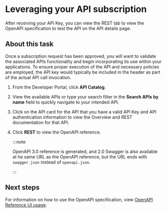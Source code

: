 # Leveraging your API subscription 

<head>
  <meta name="guidename" content="API Management"/>
  <meta name="context" content="GUID-432e2ea6-0259-43f2-92dc-89e2323704af"/>
</head>


After receiving your API Key, you can view the REST tab to view the OpenAPI specification to test the API on the API details page.

## About this task

Once a subscription request has been approved, you will want to validate the associated APIs functionality and begin incorporating its use within your applications. To ensure proper execution of the API and necessary policies are employed, the API key would typically be included in the header as part of the actual API call invocation.

1.  From the Developer Portal, click **API Catalog**.
2.  View the available APIs or type your search filter in the **Search APIs by name** field to quickly navigate to your intended API.
3.  Click on the API card for the API that you have a valid API Key and API authentication information to view the Overview and REST documentation for that API.
4.  Click **REST** to view the OpenAPI reference.

    :::note 
    
    OpenAPI 3.0 reference is generated, and 2.0 Swagger is also available at he same URL as the OpenAPI reference, but the URL ends with `swagger.json` instead of `openapi.json`.

    :::

## Next steps

For information on how to use the OpenAPI specification, view [OpenAPI Reference UI usage](/docs/Atomsphere/API%20Management/Topics/api-Swagger_UI_usage_4d7770b6-e338-4df4-b590-b496e3ca00e7.md).